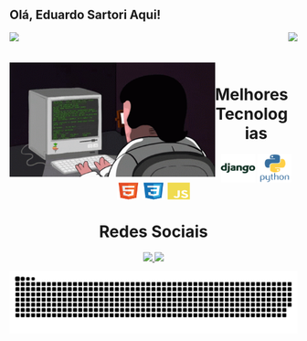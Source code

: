 ## Olá, Eduardo Sartori Aqui!

<div>
  
  <img  height="140em" src="https://github-readme-stats.vercel.app/api?username=EduardoSartorii&show_icons=true&theme=rose_pine&include_all_commits=true&count_private=true"/>
  <img align="right" height="140em" src="https://github-readme-stats.vercel.app/api/top-langs/?username=EduardoSartorii&layout=compact&langs_count=16&theme=rose_pine"/>
</div>
<br>

<div  align="center"> 
  <div style="display: inline_block"><br>
    <img align="left" height="200" alt="coding-time" src="code.gif">
    <h1 align="center">Melhores Tecnologias</h1>
    <img align="center" height="50" width="60" alt="django-icon" src="https://raw.githubusercontent.com/devicons/devicon/master/icons/django/django-plain-wordmark.svg">
    <img align="center" height="50" width="60" alt="python-icon" src="https://raw.githubusercontent.com/devicons/devicon/master/icons/python/python-original-wordmark.svg">
    <img align="center" height="30" width="40" alt="html-icon" src="https://raw.githubusercontent.com/devicons/devicon/master/icons/html5/html5-original.svg">
    <img align="center" height="30" width="40" alt="css-icon" src="https://raw.githubusercontent.com/devicons/devicon/master/icons/css3/css3-original.svg">
    <img align="center" height="30" width="40" alt="js-icon"  src="https://raw.githubusercontent.com/devicons/devicon/master/icons/javascript/javascript-plain.svg">
   </div>
    
  
  <h1 align="center">Redes Sociais</h1>
    <a href = "mailto: eduardo.ornellas@outlook.com.br">
      <img width="25" src="https://cdn.worldvectorlogo.com/logos/outlook-icon.svg">
    </a>
    <a href = "https://www.linkedin.com/in/ehsartori/">
      <img width="25" src="https://www.svgrepo.com/show/54425/linkedin.svg">
    </a>
</div>
  
![Snake animation](https://github.com/EduardoSartorii/EduardoSartorii/blob/output/github-contribution-grid-snake.svg)
